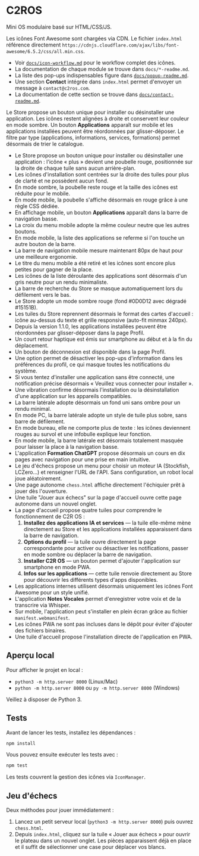 # C2ROS

Mini OS modulaire basé sur HTML/CSS/JS.

Les icônes Font Awesome sont chargées via CDN. Le fichier `index.html` référence directement `https://cdnjs.cloudflare.com/ajax/libs/font-awesome/6.5.2/css/all.min.css`.

- Voir [`docs/icon-workflow.md`](docs/icon-workflow.md) pour le workflow complet des icônes.
- La documentation de chaque module se trouve dans `docs/*-readme.md`.
- La liste des pop-ups indispensables figure dans [`docs/popup-readme.md`](docs/popup-readme.md).
- Une section **Contact** intégrée dans `index.html` permet d'envoyer un message à `contact@c2ros.com`.
- La documentation de cette section se trouve dans [`docs/contact-readme.md`](docs/contact-readme.md).

Le Store propose un bouton unique pour installer ou désinstaller une application. Les icônes restent alignées à droite et conservent leur couleur en mode sombre. Un bouton **Applications** apparaît sur mobile et les applications installées peuvent être réordonnées par glisser-déposer. Le filtre par type (applications, informations, services, formations) permet désormais de trier le catalogue.

- Le Store propose un bouton unique pour installer ou désinstaller une application : l'icône « plus » devient une poubelle rouge, positionnée sur la droite de chaque tuile sans aucun arrière-plan.
- Les icônes d'installation sont centrées sur la droite des tuiles pour plus de clarté et ne possèdent aucun fond.
- En mode sombre, la poubelle reste rouge et la taille des icônes est réduite pour le mobile.
- En mode mobile, la poubelle s'affiche désormais en rouge grâce à une règle CSS dédiée.
- En affichage mobile, un bouton **Applications** apparaît dans la barre de navigation basse.
- La croix du menu mobile adopte la même couleur neutre que les autres boutons.
- En mode mobile, la liste des applications se referme si l'on touche un autre bouton de la barre.
- La barre de navigation mobile mesure maintenant 80px de haut pour une meilleure ergonomie.
- Le titre du menu mobile a été retiré et les icônes sont encore plus petites pour gagner de la place.
- Les icônes de la liste déroulante des applications sont désormais d'un gris neutre pour un rendu minimaliste.
- La barre de recherche du Store se masque automatiquement lors du défilement vers le bas.
- Le Store adopte un mode sombre rouge (fond #0D0D12 avec dégradé #15151B).
- Les tuiles du Store reprennent désormais le format des cartes d'accueil : icône au-dessus du texte et grille responsive (auto-fit minmax 240px).
- Depuis la version 1.1.0, les applications installées peuvent être réordonnées par glisser-déposer dans la page Profil.
- Un court retour haptique est émis sur smartphone au début et à la fin du déplacement.
- Un bouton de déconnexion est disponible dans la page Profil.
- Une option permet de désactiver les pop-ups d'information dans les préférences du profil, ce qui masque toutes les notifications du système.
- Si vous tentez d'installer une application sans être connecté, une notification précise désormais « Veuillez vous connecter pour installer ».
- Une vibration confirme désormais l'installation ou la désinstallation d'une application sur les appareils compatibles.
- La barre latérale adopte désormais un fond uni sans ombre pour un rendu minimal.
- En mode PC, la barre latérale adopte un style de tuile plus sobre, sans barre de défilement.
- En mode bureau, elle ne comporte plus de texte : les icônes deviennent rouges au survol et une infobulle explique leur fonction.
- En mode mobile, la barre latérale est désormais totalement masquée pour laisser la place à la navigation basse.
- L'application **Formation ChatGPT** propose désormais un cours en dix pages avec navigation pour une prise en main intuitive.
- Le jeu d'échecs propose un menu pour choisir un moteur IA (Stockfish, LCZero…) et renseigner l'URL de l'API. Sans configuration, un robot local joue aléatoirement.
- Une page autonome `chess.html` affiche directement l'échiquier prêt à jouer dès l'ouverture.
- Une tuile "Jouer aux échecs" sur la page d'accueil ouvre cette page autonome dans un nouvel onglet.
- La page d'accueil propose quatre tuiles pour comprendre le fonctionnement de C2R OS :
  1. **Installez des applications IA et services** — la tuile elle-même mène directement au Store et les applications installées apparaissent dans la barre de navigation.
  2. **Options du profil** — la tuile ouvre directement la page correspondante pour activer ou désactiver les notifications, passer en mode sombre ou déplacer la barre de navigation.
  3. **Installer C2R OS** — un bouton permet d'ajouter l'application sur smartphone en mode PWA.
  4. **Infos sur les applications** — cette tuile renvoie directement au Store pour découvrir les différents types d'apps disponibles.
- Les applications internes utilisent désormais uniquement les icônes Font Awesome pour un style unifié.
- L'application **Notes Vocales** permet d'enregistrer votre voix et de la transcrire via Whisper.
- Sur mobile, l'application peut s'installer en plein écran grâce au fichier `manifest.webmanifest`.
- Les icônes PWA ne sont pas incluses dans le dépôt pour éviter d'ajouter des fichiers binaires.
- Une tuile d'accueil propose l'installation directe de l'application en PWA.

## Aperçu local

Pour afficher le projet en local :

- `python3 -m http.server 8000` (Linux/Mac)
- `python -m http.server 8000` ou `py -m http.server 8000` (Windows)

Veillez à disposer de Python 3.

## Tests

Avant de lancer les tests, installez les dépendances :

```bash
npm install
```

Vous pouvez ensuite exécuter les tests avec :

```bash
npm test
```

Les tests couvrent la gestion des icônes via `IconManager`.


## Jeu d'échecs

Deux méthodes pour jouer immédiatement :
1. Lancez un petit serveur local (`python3 -m http.server 8000`) puis ouvrez `chess.html`.
2. Depuis `index.html`, cliquez sur la tuile « Jouer aux échecs » pour ouvrir le plateau dans un nouvel onglet.
Les pièces apparaissent déjà en place et il suffit de sélectionner une case pour déplacer vos blancs.
